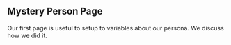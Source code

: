 ## Mystery Person Page

Our first page is useful to setup to variables about our persona. We discuss how we did it.
